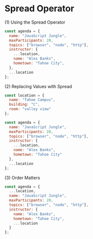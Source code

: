 # Spread Operator

(1) Using the Spread Operator

```javascript
const agenda = {
  name: "JavaScript Jungle",
  maxParticipants: 20,
  topics: ["browser", "node", "http"],
  instructor: {
    ...location,
    name: "Alex Banks",
    hometown: "Tahoe City",
  },
  ...location
};
```

(2) Replacing Values with Spread

```javascript
const location = {
  name: "Tahoe Campus",
  building: "C",
  room: "valley view"
};

const agenda = {
  name: "JavaScript Jungle",
  maxParticipants: 20,
  topics: ["browser", "node", "http"],
  instructor: {
    ...location,
    name: "Alex Banks",
    hometown: "Tahoe City"
  },
  ...location
};
```

(3) Order Matters

```javascript
const agenda = {
  ...location,
  name: "JavaScript Jungle",
  maxParticipants: 20,
  topics: ["browser", "node", "http"],
  instructor: {
    name: "Alex Banks",
    hometown: "Tahoe City",
    ...location
  }
};
```
